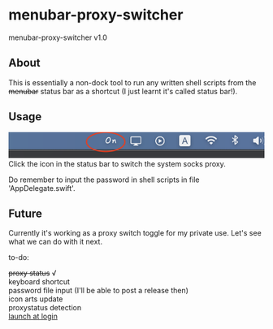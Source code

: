 # menubar-proxy-switcher

menubar-proxy-switcher v1.0


About
-----

This is essentially a non-dock tool to run any written shell scripts from the ~~menubar~~ status bar as a shortcut (I just learnt it's called status bar!). 



Usage
-----

![image](/img/screenshot.png)  
Click the icon in the status bar to switch the system socks proxy.


Do remember to input the password in shell scripts in file 'AppDelegate.swift'.



Future
------

Currently it's working as a proxy switch toggle for my private use. Let's see what we can do with it next.



to-do:  
  
  ~~proxy status~~ √  
  keyboard shortcut  
  password file input (I'll be able to post a release then)    
  icon arts update  
  proxystatus detection  
  [launch at login](https://github.com/sindresorhus/LaunchAtLogin)
